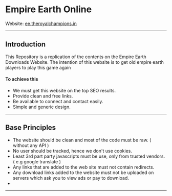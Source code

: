 # Empire Earth Online
 Website: [ee.theroyalchampions.in](http://ee.theroyalchampions.in)
***
## Introduction
 This Repository is a replication of the contents on the Empire Earth Downloads Website.
 The intention of this website is to get old empire earth players to play this game again

#### To achieve this
 - We must get this website on the top SEO results.
 - Provide clean and free links.
 - Be available to connect and contact easily.
 - Simple and generic design.

 ***
## Base Principles
 - The website should be clean and most of the code must be raw. ( without any API )
 - No user should be tracked, hence we don't use cookies.
 - Least 3rd part party javascripts must be use, only from trusted vendors. ( e.g google translate )
 - Any links that are added to the web site must not contain redirects.
 - Any download links added to the website must not be uploaded on servers which ask you to view ads or pay to download.
 - 
***
